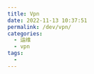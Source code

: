 ```yaml
---
title: Vpn
date: 2022-11-13 10:37:51
permalink: /dev/vpn/
categories:
  - 运维
  - vpn
tags:
  - 
---
```

